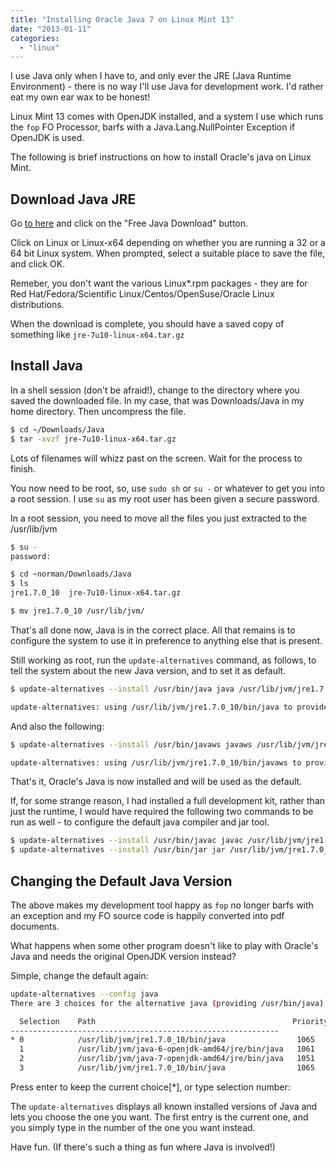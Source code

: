 ```yaml
---
title: "Installing Oracle Java 7 on Linux Mint 13"
date: "2013-01-11"
categories: 
  - "linux"
---
```


I use Java only when I have to, and only ever the JRE (Java Runtime Environment) - there is no way I'll use Java for development work. I'd rather eat my own ear wax to be honest!

Linux Mint 13 comes with OpenJDK installed, and a system I use which runs the `fop` FO Processor, barfs with a Java.Lang.NullPointer Exception if OpenJDK is used.

The following is brief instructions on how to install Oracle's java on Linux Mint.

## Download Java JRE

Go [to here](https://www.java.com "Javacom - java downloads") and click on the "Free Java Download" button.

Click on Linux or Linux-x64 depending on whether you are running a 32 or a 64 bit Linux system. When prompted, select a suitable place to save the file, and click OK.

Remeber, you don't want the various Linux*.rpm packages - they are for Red Hat/Fedora/Scientific Linux/Centos/OpenSuse/Oracle Linux distributions.

When the download is complete, you should have a saved copy of something like `jre-7u10-linux-x64.tar.gz`

## Install Java

In a shell session (don't be afraid!), change to the directory where you saved the downloaded file. In my case, that was Downloads/Java in my home directory. Then uncompress the file.

```bash
$ cd ~/Downloads/Java
$ tar -xvzf jre-7u10-linux-x64.tar.gz
```

Lots of filenames will whizz past on the screen. Wait for the process to finish.

You now need to be root, so, use `sudo sh` or `su -` or whatever to get you into a root session. I use `su` as my root user has been given a secure password.

In a root session, you need to move all the files you just extracted to the /usr/lib/jvm

```bash
$ su -
password:

$ cd ~norman/Downloads/Java
$ ls
jre1.7.0_10  jre-7u10-linux-x64.tar.gz

$ mv jre1.7.0_10 /usr/lib/jvm/
```

That's all done now, Java is in the correct place. All that remains is to configure the system to use it in preference to anything else that is present.

Still working as root, run the `update-alternatives` command, as follows, to tell the system about the new Java version, and to set it as default.

```bash
$ update-alternatives --install /usr/bin/java java /usr/lib/jvm/jre1.7.0_10/bin/java 1065

update-alternatives: using /usr/lib/jvm/jre1.7.0_10/bin/java to provide /usr/bin/java (java) in auto mode.
```

And also the following:

```bash
$ update-alternatives --install /usr/bin/javaws javaws /usr/lib/jvm/jre1.7.0_10/bin/javaws 1065

update-alternatives: using /usr/lib/jvm/jre1.7.0_10/bin/javaws to provide /usr/bin/javaws (javaws) in auto mode.
```

That's it, Oracle's Java is now installed and will be used as the default.

If, for some strange reason, I had installed a full development kit, rather than just the runtime, I would have required the following two commands to be run as well - to configure the default java compiler and jar tool.

```bash
$ update-alternatives --install /usr/bin/javac javac /usr/lib/jvm/jre1.7.0_10/bin/javac 1065
$ update-alternatives --install /usr/bin/jar jar /usr/lib/jvm/jre1.7.0_10/bin/jar 1065
```

## Changing the Default Java Version

The above makes my development tool happy as `fop` no longer barfs with an exception and my FO source code is happily converted into pdf documents.

What happens when some other program doesn't like to play with Oracle's Java and needs the original OpenJDK version instead?

Simple, change the default again:

```bash
update-alternatives --config java
There are 3 choices for the alternative java (providing /usr/bin/java).

  Selection    Path                                            Priority   Status
------------------------------------------------------------
* 0            /usr/lib/jvm/jre1.7.0_10/bin/java                1065      auto mode
  1            /usr/lib/jvm/java-6-openjdk-amd64/jre/bin/java   1061      manual mode
  2            /usr/lib/jvm/java-7-openjdk-amd64/jre/bin/java   1051      manual mode
  3            /usr/lib/jvm/jre1.7.0_10/bin/java                1065      manual mode
```

Press enter to keep the current choice[*], or type selection number: 

The `update-alternatives` displays all known installed versions of Java and lets you choose the one you want. The first entry is the current one, and you simply type in the number of the one you want instead.

Have fun. (If there's such a thing as fun where Java is involved!)
